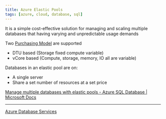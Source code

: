 ```yaml
---
title: Azure Elastic Pools
tags: [azure, cloud, database, sql]
---
```


It is a simple cost-effective solution for managing and scaling multiple databases that having varying and unpredictable usage demands

Two [Purchasing Model](Purchasing%20Model.md) are supported
- DTU based (Storage fixed compute variable)
- vCore based (Compute, storage, memory, IO all are variable)

Databases in an elastic pool are on:
- A single server
- Share a set number of resources at a set price

[Manage multiple databases with elastic pools - Azure SQL Database | Microsoft Docs](https://docs.microsoft.com/en-us/azure/azure-sql/database/elastic-pool-overview)

---

[Azure Database Services](../Azure%20Database%20Services.md)